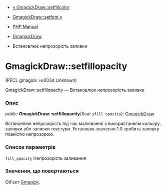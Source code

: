- [« GmagickDraw::setfillcolor](gmagickdraw.setfillcolor.md)
- [GmagickDraw::setfont »](gmagickdraw.setfont.md)

- [PHP Manual](index.md)
- [GmagickDraw](class.gmagickdraw.md)
- Встановлює непрозорість заливки

# GmagickDraw::setfillopacity

(PECL gmagick \>u003d Unknown)

GmagickDraw::setfillopacity — Встановлює непрозорість заливки

### Опис

public **GmagickDraw::setfillopacity**(float `$fill_opacity`):
[GmagickDraw](class.gmagickdraw.md)

Встановлює непрозорість під час малювання з використанням кольору.
заливки або заливки текстури. Установка значення 1.0 зробить заливку
повністю непрозорою.

### Список параметрів

`fill_opacity`
Непрозорість заливання

### Значення, що повертаються

Об'єкт [Gmagick](class.gmagick.md).
